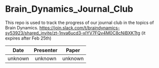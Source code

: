 # Brain_Dynamics_Journal_Club

This repo is used to track the progress of our journal club in the topics of Brain Dynamics.
https://join.slack.com/t/braindynamics-sy53923/shared_invite/zt-1nva6ucd3-xIYV7FQv4M0C8cNiBXKTtg (it expires after Feb 25th)

|Date | Presenter | Paper |
| :---: | :---: | :---: | 
| unknown| unknown | unknown|
